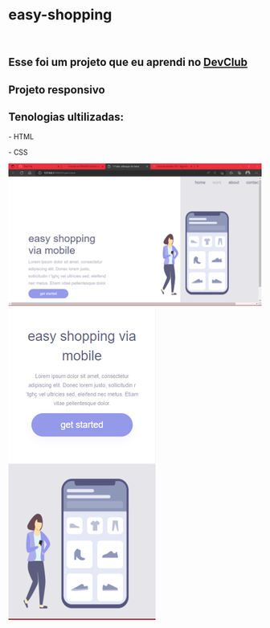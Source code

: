 <h1>easy-shopping</h1>
<br>
<h2>Esse foi um projeto que eu aprendi no <a href="https://rodolfomori.com.br/devclub">DevClub</a></h2>

<h2>Projeto responsivo</h2>

<h2>Tenologias ultilizadas:</h2>
<p>- HTML<p>
<p>- CSS</p>

<img src="https://github.com/DiegoSilva1919/easy-shopping/blob/master/assets/Captura%20de%20tela%202022-06-28%20165129.png?raw=true"/>
<img src="https://github.com/DiegoSilva1919/easy-shopping/blob/master/assets/Captura%20de%20tela%202022-06-28%20164745.png?raw=true"/>
